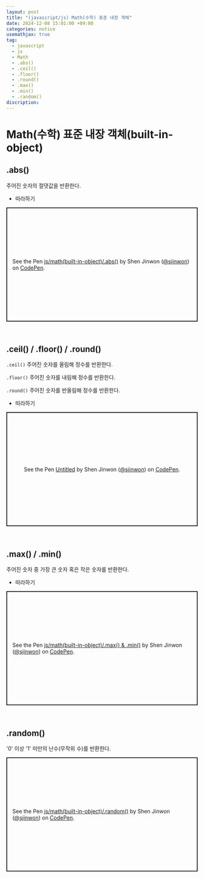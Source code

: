```yaml
---
layout: post
title: "(javascript/js) Math(수학) 표준 내장 객체"
date: 2024-12-08 15:01:00 +09:00
categories: notice
usemathjax: true
tag:
  - javascript
  - js
  - Math
  - .abs()
  - .ceil()
  - .floor()
  - .round()
  - .max()
  - .min()
  - .random()
discription:
---
```


# Math(수학) 표준 내장 객체(built-in-object)

## .abs()

주어진 숫자의 절댓값을 반환한다.

- 따라하기

<p class="codepen" data-height="300" data-default-tab="js,result" data-slug-hash="ByBKrLv" data-pen-title="js/math(built-in-object)/.abs()" data-user="sjinwon" style="height: 300px; box-sizing: border-box; display: flex; align-items: center; justify-content: center; border: 2px solid; margin: 1em 0; padding: 1em;">
  <span>See the Pen <a href="https://codepen.io/sjinwon/pen/ByBKrLv">
  js/math(built-in-object)/.abs()</a> by Shen Jinwon (<a href="https://codepen.io/sjinwon">@sjinwon</a>)
  on <a href="https://codepen.io">CodePen</a>.</span>
</p>
<script async src="https://cpwebassets.codepen.io/assets/embed/ei.js"></script>

<br>

## .ceil() / .floor() / .round()

`.ceil()` 주어진 숫자를 올림해 정수를 반환한다.

`.floor()` 주어진 숫자를 내림해 정수를 반환한다.

`.round()` 주어진 숫자를 반올림해 정수를 반환한다.

- 따라하기

<p class="codepen" data-height="300" data-default-tab="js,result" data-slug-hash="EaYKENZ" data-pen-title="Untitled" data-user="sjinwon" style="height: 300px; box-sizing: border-box; display: flex; align-items: center; justify-content: center; border: 2px solid; margin: 1em 0; padding: 1em;">
  <span>See the Pen <a href="https://codepen.io/sjinwon/pen/EaYKENZ">
  Untitled</a> by Shen Jinwon (<a href="https://codepen.io/sjinwon">@sjinwon</a>)
  on <a href="https://codepen.io">CodePen</a>.</span>
</p>
<script async src="https://cpwebassets.codepen.io/assets/embed/ei.js"></script>

<br>

## .max() / .min()

주어진 숫자 중 가장 큰 숫자 혹은 작은 숫자를 반환한다.

- 따라하기

<p class="codepen" data-height="300" data-default-tab="js,result" data-slug-hash="bNbpvBJ" data-pen-title="js/math(built-in-object)/.max() &amp;amp; .min()" data-user="sjinwon" style="height: 300px; box-sizing: border-box; display: flex; align-items: center; justify-content: center; border: 2px solid; margin: 1em 0; padding: 1em;">
  <span>See the Pen <a href="https://codepen.io/sjinwon/pen/bNbpvBJ">
  js/math(built-in-object)/.max() &amp; .min()</a> by Shen Jinwon (<a href="https://codepen.io/sjinwon">@sjinwon</a>)
  on <a href="https://codepen.io">CodePen</a>.</span>
</p>
<script async src="https://cpwebassets.codepen.io/assets/embed/ei.js"></script>

<br>

## .random()

'0' 이상 '1' 미만의 난수(무작위 수)를 반환한다.

<p class="codepen" data-height="300" data-default-tab="js,result" data-slug-hash="MYgyVJa" data-pen-title="js/math(built-in-object)/.random()" data-user="sjinwon" style="height: 300px; box-sizing: border-box; display: flex; align-items: center; justify-content: center; border: 2px solid; margin: 1em 0; padding: 1em;">
  <span>See the Pen <a href="https://codepen.io/sjinwon/pen/MYgyVJa">
  js/math(built-in-object)/.random()</a> by Shen Jinwon (<a href="https://codepen.io/sjinwon">@sjinwon</a>)
  on <a href="https://codepen.io">CodePen</a>.</span>
</p>
<script async src="https://cpwebassets.codepen.io/assets/embed/ei.js"></script>

<br>
